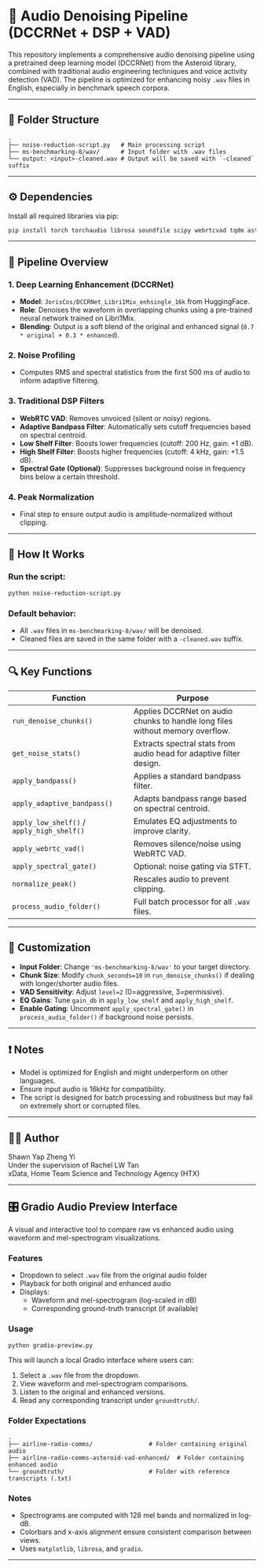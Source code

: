 # 📢 Audio Denoising Pipeline (DCCRNet + DSP + VAD)

This repository implements a comprehensive audio denoising pipeline using a pretrained deep learning model (DCCRNet) from the Asteroid library, combined with traditional audio engineering techniques and voice activity detection (VAD). The pipeline is optimized for enhancing noisy `.wav` files in English, especially in benchmark speech corpora.

---

## 📁 Folder Structure

```
.
├── noise-reduction-script.py   # Main processing script
├── ms-benchmarking-8/wav/      # Input folder with .wav files
└── output: <input>-cleaned.wav # Output will be saved with `-cleaned` suffix
```

---

## ⚙️ Dependencies

Install all required libraries via pip:

```bash
pip install torch torchaudio librosa soundfile scipy webrtcvad tqdm asteroid
```

---

## 🧠 Pipeline Overview

### 1. **Deep Learning Enhancement (DCCRNet)**
- **Model**: `JorisCos/DCCRNet_Libri1Mix_enhsingle_16k` from HuggingFace.
- **Role**: Denoises the waveform in overlapping chunks using a pre-trained neural network trained on Libri1Mix.
- **Blending**: Output is a soft blend of the original and enhanced signal (`0.7 * original + 0.3 * enhanced`).

### 2. **Noise Profiling**
- Computes RMS and spectral statistics from the first 500 ms of audio to inform adaptive filtering.

### 3. **Traditional DSP Filters**
- **WebRTC VAD**: Removes unvoiced (silent or noisy) regions.
- **Adaptive Bandpass Filter**: Automatically sets cutoff frequencies based on spectral centroid.
- **Low Shelf Filter**: Boosts lower frequencies (cutoff: 200 Hz, gain: +1 dB).
- **High Shelf Filter**: Boosts higher frequencies (cutoff: 4 kHz, gain: +1.5 dB).
- **Spectral Gate (Optional)**: Suppresses background noise in frequency bins below a certain threshold.

### 4. **Peak Normalization**
- Final step to ensure output audio is amplitude-normalized without clipping.

---

## 🧪 How It Works

### Run the script:

```bash
python noise-reduction-script.py
```

### Default behavior:
- All `.wav` files in `ms-benchmarking-8/wav/` will be denoised.
- Cleaned files are saved in the same folder with a `-cleaned.wav` suffix.

---

## 🔍 Key Functions

| Function | Purpose |
|---------|---------|
| `run_denoise_chunks()` | Applies DCCRNet on audio chunks to handle long files without memory overflow. |
| `get_noise_stats()` | Extracts spectral stats from audio head for adaptive filter design. |
| `apply_bandpass()` | Applies a standard bandpass filter. |
| `apply_adaptive_bandpass()` | Adapts bandpass range based on spectral centroid. |
| `apply_low_shelf()` / `apply_high_shelf()` | Emulates EQ adjustments to improve clarity. |
| `apply_webrtc_vad()` | Removes silence/noise using WebRTC VAD. |
| `apply_spectral_gate()` | Optional: noise gating via STFT. |
| `normalize_peak()` | Rescales audio to prevent clipping. |
| `process_audio_folder()` | Full batch processor for all `.wav` files. |

---

## 🧱 Customization

- **Input Folder**: Change `'ms-benchmarking-8/wav'` to your target directory.
- **Chunk Size**: Modify `chunk_seconds=10` in `run_denoise_chunks()` if dealing with longer/shorter audio files.
- **VAD Sensitivity**: Adjust `level=2` (0=aggressive, 3=permissive).
- **EQ Gains**: Tune `gain_db` in `apply_low_shelf` and `apply_high_shelf`.
- **Enable Gating**: Uncomment `apply_spectral_gate()` in `process_audio_folder()` if background noise persists.

---

## ❗ Notes

- Model is optimized for English and might underperform on other languages.
- Ensure input audio is 16kHz for compatibility.
- The script is designed for batch processing and robustness but may fail on extremely short or corrupted files.

---

## 🧑‍🔧 Author

Shawn Yap Zheng Yi  
Under the supervision of Rachel LW Tan  
xData, Home Team Science and Technology Agency (HTX)

---

## 🎛️ Gradio Audio Preview Interface

A visual and interactive tool to compare raw vs enhanced audio using waveform and mel-spectrogram visualizations.

### Features

- Dropdown to select `.wav` file from the original audio folder
- Playback for both original and enhanced audio
- Displays:
  - Waveform and mel-spectrogram (log-scaled in dB)
  - Corresponding ground-truth transcript (if available)

### Usage

```bash
python gradio-preview.py
```

This will launch a local Gradio interface where users can:
1. Select a `.wav` file from the dropdown.
2. View waveform and mel-spectrogram comparisons.
3. Listen to the original and enhanced versions.
4. Read any corresponding transcript under `groundtruth/`.

### Folder Expectations

```
.
├── airline-radio-comms/                # Folder containing original audio
├── airline-radio-comms-asteroid-vad-enhanced/  # Folder containing enhanced audio
└── groundtruth/                        # Folder with reference transcripts (.txt)
```

### Notes

- Spectrograms are computed with 128 mel bands and normalized in log-dB.
- Colorbars and x-axis alignment ensure consistent comparison between views.
- Uses `matplotlib`, `librosa`, and `gradio`.

---

